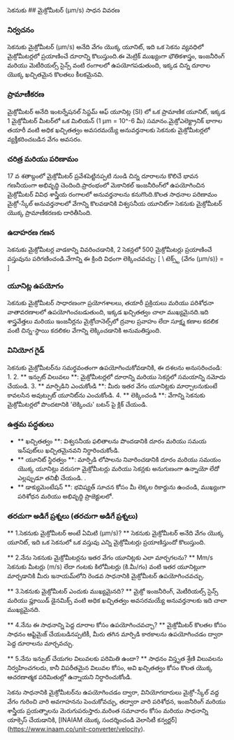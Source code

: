 సెకనుకు ## మైక్రోమీటర్ (µm/s) సాధన వివరణ

### నిర్వచనం
సెకనుకు మైక్రోమీటర్ (µm/s) అనేది వేగం యొక్క యూనిట్, ఇది ఒక సెకను వ్యవధిలో మైక్రోమీటర్లలో ప్రయాణించే దూరాన్ని కొలుస్తుంది.ఈ మెట్రిక్ ముఖ్యంగా భౌతికశాస్త్రం, ఇంజనీరింగ్ మరియు మెటీరియల్స్ సైన్స్ వంటి రంగాలలో ఉపయోగపడుతుంది, ఇక్కడ చిన్న దూరాల యొక్క ఖచ్చితమైన కొలతలు కీలకమైనవి.

### ప్రామాణీకరణ
మైక్రోమీటర్ అనేది ఇంటర్నేషనల్ సిస్టమ్ ఆఫ్ యూనిట్ల (SI) లో ఒక ప్రామాణిక యూనిట్, ఇక్కడ 1 మైక్రోమీటర్ మీటర్‌లో ఒక మిలియన్ (1 µm = 10^-6 మీ) సమానం.మైక్రోఎలెక్ట్రానిక్ భాగాల తయారీ వంటి అధిక ఖచ్చితత్వం అవసరమయ్యే అనువర్తనాలకు సెకనుకు మైక్రోమీటర్లలో వ్యక్తీకరించబడిన వేగం అవసరం.

### చరిత్ర మరియు పరిణామం
17 వ శతాబ్దంలో మైక్రోమీటర్ ప్రవేశపెట్టినప్పటి నుండి చిన్న దూరాలను కొలిచే భావన గణనీయంగా అభివృద్ధి చెందింది.ప్రారంభంలో మెకానికల్ ఇంజనీరింగ్‌లో ఉపయోగించిన మైక్రోమీటర్ వివిధ శాస్త్రీయ రంగాలలో అనువర్తనాలను కనుగొంది.కొలత సాధనాల పరిణామం మైక్రో-స్కేల్ అనువర్తనాలలో వేగాన్ని కొలవడానికి విశ్వసనీయ యూనిట్‌గా సెకనుకు మైక్రోమీటర్ యొక్క ప్రామాణీకరణకు దారితీసింది.

### ఉదాహరణ గణన
సెకనుకు మైక్రోమీటర్ల వాడకాన్ని వివరించడానికి, 2 సెకన్లలో 500 మైక్రోమీటర్లు ప్రయాణించే వస్తువును పరిగణించండి.వేగాన్ని ఈ క్రింది విధంగా లెక్కించవచ్చు:
[
\ టెక్స్ట్ {వేగం (µm/s)} =
\]

### యూనిట్ల ఉపయోగం
సెకనుకు మైక్రోమీటర్ సాధారణంగా ప్రయోగశాలలు, తయారీ ప్రక్రియలు మరియు పరిశోధనా వాతావరణాలలో ఉపయోగించబడుతుంది, ఇక్కడ ఖచ్చితత్వం చాలా ముఖ్యమైనది.ఇది శాస్త్రవేత్తలు మరియు ఇంజనీర్లను మైక్రోచానెల్స్‌లో ద్రవాల ప్రవాహం లేదా సూక్ష్మ కణాల కదలిక వంటి చిన్న-స్థాయి కదలికల వేగాన్ని లెక్కించడానికి అనుమతిస్తుంది.

### వినియోగ గైడ్
సెకనుకు మైక్రోమీటర్‌ను సమర్థవంతంగా ఉపయోగించుకోవడానికి, ఈ దశలను అనుసరించండి:
1.
2. ** ఇన్పుట్ విలువలు **: మైక్రోమీటర్లలో దూరాన్ని మరియు సెకన్లలో సమయాన్ని నమోదు చేయండి.
3. ** మార్పిడిని ఎంచుకోండి **: మీరు ఇతర వేగం యూనిట్లకు మార్చాలనుకుంటే కావలసిన అవుట్పుట్ యూనిట్‌ను ఎంచుకోండి.
4. ** లెక్కించండి **: వేగాన్ని సెకనుకు మైక్రోమీటర్లలో పొందటానికి 'లెక్కించు' బటన్ పై క్లిక్ చేయండి.

### ఉత్తమ పద్ధతులు
- ** ఖచ్చితత్వం **: విశ్వసనీయ ఫలితాలను పొందడానికి దూరం మరియు సమయ ఇన్‌పుట్‌లు ఖచ్చితమైనవని నిర్ధారించుకోండి.
- ** యూనిట్ స్థిరత్వం **: మార్పిడి లోపాలను నివారించడానికి దూరం మరియు సమయం యొక్క యూనిట్లు వరుసగా మైక్రోమీటర్లు మరియు సెకన్లకు అనుగుణంగా ఉన్నాయో లేదో ఎల్లప్పుడూ తనిఖీ చేయండి.
.
- ** డాక్యుమెంటేషన్ **: భవిష్యత్ సూచన కోసం మీ లెక్కల రికార్డును ఉంచండి, ముఖ్యంగా పరిశోధన మరియు అభివృద్ధి ప్రాజెక్టులలో.

### తరచుగా అడిగే ప్రశ్నలు (తరచుగా అడిగే ప్రశ్నలు)

** 1.సెకనుకు మైక్రోమీటర్ అంటే ఏమిటి (µm/s)? **
సెకనుకు మైక్రోమీటర్ అనేది వేగం యొక్క యూనిట్, ఇది ఒక సెకనులో ఒక వస్తువు ఎన్ని మైక్రోమీటర్లు ప్రయాణిస్తుందో కొలుస్తుంది.

** 2.నేను సెకనుకు మైక్రోమీటర్లను ఇతర వేగం యూనిట్లకు ఎలా మార్చగలను? **
Μm/s సెకనుకు మీటర్లు (m/s) లేదా గంటకు కిలోమీటర్లు (కి.మీ/గం) వంటి ఇతర యూనిట్లుగా మార్చడానికి మీరు ఇనాయమ్‌లోని రెండవ సాధనానికి మైక్రోమీటర్ ఉపయోగించవచ్చు.

** 3.సెకనుకు మైక్రోమీటర్ ఎందుకు ముఖ్యమైనది? **
మైక్రో ఇంజనీరింగ్, మెటీరియల్స్ సైన్స్ మరియు ఫ్లూయిడ్ డైనమిక్స్ వంటి అధిక ఖచ్చితత్వం అవసరమయ్యే అనువర్తనాలకు ఇది చాలా ముఖ్యమైనది.

** 4.నేను ఈ సాధనాన్ని పెద్ద దూరాల కోసం ఉపయోగించవచ్చా? **
మైక్రోమీటర్ కొలతల కోసం సాధనం ఆప్టిమైజ్ చేయబడినప్పటికీ, మీరు తగిన మార్పిడి కారకాలను ఉపయోగించడం ద్వారా పెద్ద దూరాలను మార్చవచ్చు.

** 5.నేను ఇన్పుట్ చేయగల విలువలకు పరిమితి ఉందా? **
సాధనం విస్తృత శ్రేణి విలువలను నిర్వహించగలదు, కానీ విపరీతమైన విలువల కోసం, అవి ఖచ్చితత్వం కోసం కొలత యొక్క ఆచరణాత్మక పరిమితుల్లో ఉన్నాయని నిర్ధారించుకోండి.

సెకను సాధనానికి మైక్రోమీటర్‌ను ఉపయోగించడం ద్వారా, వినియోగదారులు మైక్రో-స్కేల్ వద్ద వేగం గురించి వారి అవగాహనను పెంచుకోవచ్చు, తద్వారా వారి పరిశోధన, ఇంజనీరింగ్ మరియు శాస్త్రీయ ప్రయత్నాలను మెరుగుపరుస్తారు.మరింత సమాచారం కోసం మరియు సాధనాన్ని యాక్సెస్ చేయడానికి, [INAIAM యొక్క సందర్శించండి వెలాసిటీ కన్వర్టర్] (https://www.inaam.co/unit-converter/velocity).